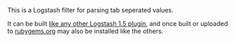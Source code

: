 This is a Logstash filter for parsing tab seperated values. 

It can be built [like any other Logstash 1.5 plugin](http://www.elasticsearch.org/blog/plugin-ecosystem-changes/), and once built or uploaded to [rubygems.org](https://rubygems.org/) may also be installed like the others.
